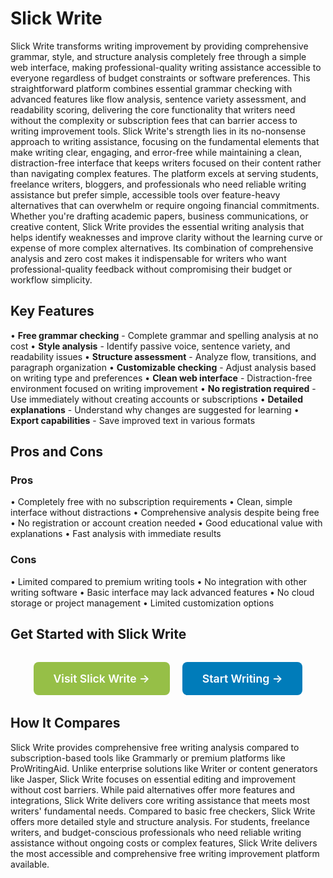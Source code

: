 # Slick Write

Slick Write transforms writing improvement by providing comprehensive grammar, style, and structure analysis completely free through a simple web interface, making professional-quality writing assistance accessible to everyone regardless of budget constraints or software preferences. This straightforward platform combines essential grammar checking with advanced features like flow analysis, sentence variety assessment, and readability scoring, delivering the core functionality that writers need without the complexity or subscription fees that can barrier access to writing improvement tools. Slick Write's strength lies in its no-nonsense approach to writing assistance, focusing on the fundamental elements that make writing clear, engaging, and error-free while maintaining a clean, distraction-free interface that keeps writers focused on their content rather than navigating complex features. The platform excels at serving students, freelance writers, bloggers, and professionals who need reliable writing assistance but prefer simple, accessible tools over feature-heavy alternatives that can overwhelm or require ongoing financial commitments. Whether you're drafting academic papers, business communications, or creative content, Slick Write provides the essential writing analysis that helps identify weaknesses and improve clarity without the learning curve or expense of more complex alternatives. Its combination of comprehensive analysis and zero cost makes it indispensable for writers who want professional-quality feedback without compromising their budget or workflow simplicity.

## Key Features

• **Free grammar checking** - Complete grammar and spelling analysis at no cost
• **Style analysis** - Identify passive voice, sentence variety, and readability issues
• **Structure assessment** - Analyze flow, transitions, and paragraph organization
• **Customizable checking** - Adjust analysis based on writing type and preferences
• **Clean web interface** - Distraction-free environment focused on writing improvement
• **No registration required** - Use immediately without creating accounts or subscriptions
• **Detailed explanations** - Understand why changes are suggested for learning
• **Export capabilities** - Save improved text in various formats

## Pros and Cons

### Pros
• Completely free with no subscription requirements
• Clean, simple interface without distractions
• Comprehensive analysis despite being free
• No registration or account creation needed
• Good educational value with explanations
• Fast analysis with immediate results

### Cons
• Limited compared to premium writing tools
• No integration with other writing software
• Basic interface may lack advanced features
• No cloud storage or project management
• Limited customization options

## Get Started with Slick Write

<div style="text-align: center; margin: 2rem 0;">
  <a href="https://www.slickwrite.com" target="_blank" rel="noopener noreferrer" style="display: inline-block; background: #96BF47; color: white; padding: 1rem 2rem; text-decoration: none; border-radius: 8px; font-weight: 600; font-size: 1.1rem; margin-right: 1rem;">Visit Slick Write →</a>
  <a href="https://www.slickwrite.com/" target="_blank" rel="noopener noreferrer" style="display: inline-block; background: #007cba; color: white; padding: 1rem 2rem; text-decoration: none; border-radius: 8px; font-weight: 600; font-size: 1.1rem;">Start Writing →</a>
</div>

## How It Compares

Slick Write provides comprehensive free writing analysis compared to subscription-based tools like Grammarly or premium platforms like ProWritingAid. Unlike enterprise solutions like Writer or content generators like Jasper, Slick Write focuses on essential editing and improvement without cost barriers. While paid alternatives offer more features and integrations, Slick Write delivers core writing assistance that meets most writers' fundamental needs. Compared to basic free checkers, Slick Write offers more detailed style and structure analysis. For students, freelance writers, and budget-conscious professionals who need reliable writing assistance without ongoing costs or complex features, Slick Write delivers the most accessible and comprehensive free writing improvement platform available.